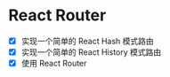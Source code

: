 # React Router

- [x] 实现一个简单的 React Hash 模式路由
- [x] 实现一个简单的 React History 模式路由
- [x] 使用 React Router